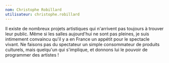 ```yaml
---
nom: Christophe Robillard
utilisateur: christophe.robillard
---
```

<p>
  Il existe de nombreux projets artistiques qui n'arrivent pas toujours à trouver leur public. Même si les salles aujourd'hui ne sont pas pleines, je suis intimement convaincu qu'il y a en France un appétit pour le spectacle vivant. Ne faisons pas du spectateur un simple consommateur de produits culturels, mais quelqu'un qui s'implique, et donnons lui le pouvoir de programmer des artistes !
</p>
